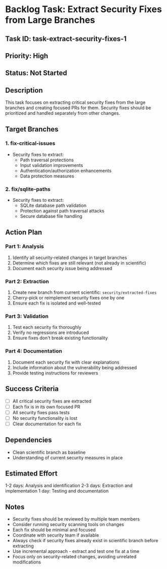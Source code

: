 # Backlog Task: Extract Security Fixes from Large Branches

## Task ID: task-extract-security-fixes-1

## Priority: High

## Status: Not Started

## Description
This task focuses on extracting critical security fixes from the large branches and creating focused PRs for them. Security fixes should be prioritized and handled separately from other changes.

## Target Branches

### 1. fix-critical-issues
- Security fixes to extract:
  - Path traversal protections
  - Input validation improvements
  - Authentication/authorization enhancements
  - Data protection measures

### 2. fix/sqlite-paths
- Security fixes to extract:
  - SQLite database path validation
  - Protection against path traversal attacks
  - Secure database file handling

## Action Plan

### Part 1: Analysis
1. Identify all security-related changes in target branches
2. Determine which fixes are still relevant (not already in scientific)
3. Document each security issue being addressed

### Part 2: Extraction
1. Create new branch from current scientific: `security/extracted-fixes`
2. Cherry-pick or reimplement security fixes one by one
3. Ensure each fix is isolated and well-tested

### Part 3: Validation
1. Test each security fix thoroughly
2. Verify no regressions are introduced
3. Ensure fixes don't break existing functionality

### Part 4: Documentation
1. Document each security fix with clear explanations
2. Include information about the vulnerability being addressed
3. Provide testing instructions for reviewers

## Success Criteria
- [ ] All critical security fixes are extracted
- [ ] Each fix is in its own focused PR
- [ ] All security fixes pass tests
- [ ] No security functionality is lost
- [ ] Clear documentation for each fix

## Dependencies
- Clean scientific branch as baseline
- Understanding of current security measures in place

## Estimated Effort
1-2 days: Analysis and identification
2-3 days: Extraction and implementation
1 day: Testing and documentation

## Notes
- Security fixes should be reviewed by multiple team members
- Consider running security scanning tools on changes
- Each fix should be minimal and focused
- Coordinate with security team if available
- Always check if security fixes already exist in scientific branch before extracting
- Use incremental approach - extract and test one fix at a time
- Focus only on security-related changes, avoiding unrelated modifications